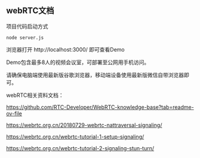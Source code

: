 ## webRTC文档

项目代码启动方式

```
node server.js
```

浏览器打开 http://localhost:3000/ 即可查看Demo



Demo包含最多8人的视频会议室，可部署至公网用手机访问。

请确保电脑端使用最新版谷歌浏览器，移动端设备使用最新版微信自带浏览器即可。



webRTC相关资料文档：

https://github.com/RTC-Developer/WebRTC-knowledge-base?tab=readme-ov-file

https://webrtc.org.cn/20180729-webrtc-nattraversal-signaling/

https://webrtc.org.cn/webrtc-tutorial-1-setup-signaling/

https://webrtc.org.cn/webrtc-tutorial-2-signaling-stun-turn/

